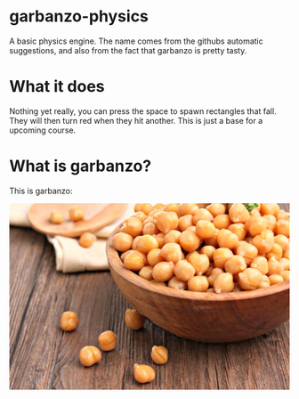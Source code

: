 # garbanzo-physics
A basic physics engine. The name comes from the githubs automatic suggestions, and also from the fact that garbanzo is pretty tasty.

# What it does
Nothing yet really, you can press the space to spawn rectangles that fall. They will then turn red when they hit another.
This is just a base for a upcoming course.

# What is garbanzo?
This is garbanzo:

![Screenshot](garbanzo.png)
